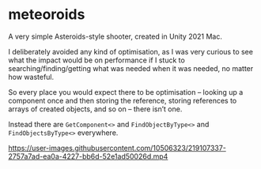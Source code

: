 # meteoroids
 A very simple Asteroids-style shooter, created in Unity 2021 Mac.
 
I deliberately avoided any kind of optimisation, as I was very curious to see what the impact would be on performance if I stuck to searching/finding/getting what was needed when it was needed, no matter how wasteful.

So every place you would expect there to be optimisation – looking up a component once and then storing the reference, storing references to arrays of created objects, and so on – there isn’t one.
 
Instead there are `GetComponent<>` and `FindObjectByType<>` and `FindObjectsByType<>` everywhere.

https://user-images.githubusercontent.com/10506323/219107337-2757a7ad-ea0a-4227-bb6d-52e1ad50026d.mp4

